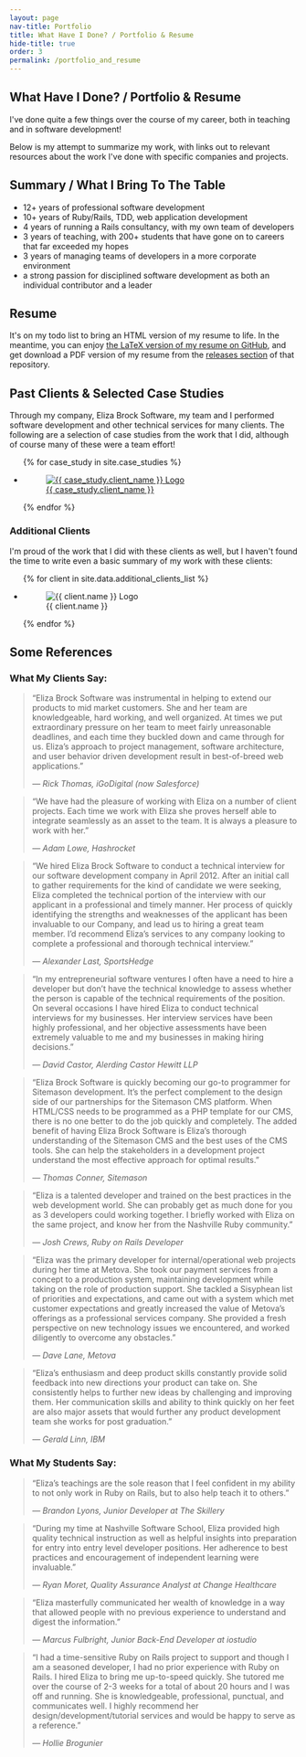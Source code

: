 ```yaml
---
layout: page
nav-title: Portfolio
title: What Have I Done? / Portfolio & Resume
hide-title: true
order: 3
permalink: /portfolio_and_resume
---
```


<section class="low-key">
  <h1>What Have I Done? / Portfolio & Resume</h1>
  <p>I've done quite a few things over the course of my career, both in teaching and in software development!</p>
  <p>Below is my attempt to summarize my work, with links out to relevant resources about the work I've done with specific companies and projects.</p>
</section>

<section>
  <h2>Summary / What I Bring To The Table</h2>
  <ul>
    <li> 12+ years of professional software development </li>
    <li> 10+ years of Ruby/Rails, TDD, web application development </li>
    <li> 4 years of running a Rails consultancy, with my own team of developers </li>
    <li> 3 years of teaching, with 200+ students that have gone on to careers that far exceeded my hopes </li>
    <li> 3 years of managing teams of developers in a more corporate environment </li>
    <li> a strong passion for disciplined software development as both an individual contributor and a leader </li>
  </ul>
</section>

<section>
  <h2>Resume</h2>
  <p>It's on my todo list to bring an HTML version of my resume to life.  In the meantime, you can enjoy <a href="https://github.com/elizabrock/LaTeX-Resume">the LaTeX version of my resume on GitHub</a>, and get download a PDF version of my resume from the <a href="https://github.com/elizabrock/LaTeX-Resume/releases">releases section</a> of that repository.</p>
</section>

<section>
<h2>Past Clients & Selected Case Studies</h2>
  <p>Through my company, Eliza Brock Software, my team and I performed software development and other technical services for many clients. The following are a selection of case studies from the work that I did, although of course many of these were a team effort!</p>
  <ul class="clients">
    {% for case_study in site.case_studies %}
      <li>
        <a href="{{ case_study.url }}">
          <figure>
            <img src="/images/portfolio/logos/{{ case_study.logo }}" alt="{{ case_study.client_name }} Logo" />
            <figcaption>{{ case_study.client_name }}</figcaption>
          </figure>
        </a>
      </li>
    {% endfor %}
  </ul>
  <h3>Additional Clients</h3>
  <p>I'm proud of the work that I did with these clients as well, but I haven't found the time to write even a basic summary of my work with these clients:</p>
  <ul class="additional clients">
    {% for client in site.data.additional_clients_list %}
      <li>
          <figure>
            <img src="/images/portfolio/logos/{{ client.logo }}" alt="{{ client.name }} Logo" />
            <figcaption>{{ client.name }}</figcaption>
          </figure>
      </li>
    {% endfor %}
  </ul>
</section>

<section>
  <h2>Some References</h2>

  <h3>What My Clients Say:</h3>

  <blockquote>
    <p>&#147;Eliza Brock Software was instrumental in helping to extend our products to mid market customers. She and her team are knowledgeable, hard working, and well organized. At times we put extraordinary pressure on her team to meet fairly unreasonable deadlines, and each time they buckled down and came through for us. Eliza’s approach to project management, software architecture, and user behavior driven development result in best-of-breed web applications.&#148;</p>
    <cite>&mdash; Rick Thomas, iGoDigital (now Salesforce)</cite>
  </blockquote>
  <blockquote>
    <p>&#147;We have had the pleasure of working with Eliza on a number of client projects. Each time we work with Eliza she proves herself able to integrate seamlessly as an asset to the team. It is always a pleasure to work with her.&#148;</p>
    <cite>&mdash; Adam Lowe, Hashrocket</cite>
  </blockquote>
  <blockquote>
    <p>&#147;We hired Eliza Brock Software to conduct a technical interview for our software development company in April 2012. After an initial call to gather requirements for the kind of candidate we were seeking, Eliza completed the technical portion of the interview with our applicant in a professional and timely manner. Her process of quickly identifying the strengths and weaknesses of the applicant has been invaluable to our Company, and lead us to hiring a great team member. I’d recommend Eliza’s services to any company looking to complete a professional and thorough technical interview.&#148;</p>
    <cite>&mdash; Alexander Last, SportsHedge</cite>
  </blockquote>
  <blockquote>
    <p>&#147;In my entrepreneurial software ventures I often have a need to hire a developer but don’t have the technical knowledge to assess whether the person is capable of the technical requirements of the position. On several occasions I have hired Eliza to conduct technical interviews for my businesses. Her interview services have been highly professional, and her objective assessments have been extremely valuable to me and my businesses in making hiring decisions.&#148;</p>
    <cite>&mdash; David Castor, Alerding Castor Hewitt LLP</cite>
  </blockquote>
  <blockquote>
    <p>&#147;Eliza Brock Software is quickly becoming our go-to programmer for Sitemason development. It’s the perfect complement to the design side of our partnerships for the Sitemason CMS platform. When HTML/CSS needs to be programmed as a PHP template for our CMS, there is no one better to do the job quickly and completely. The added benefit of having Eliza Brock Software is Eliza’s thorough understanding of the Sitemason CMS and the best uses of the CMS tools. She can help the stakeholders in a development project understand the most effective approach for optimal results.&#148;</p>
    <cite>&mdash; Thomas Conner, Sitemason</cite>
  </blockquote>
  <blockquote>
    <p>&#147;Eliza is a talented developer and trained on the best practices in the web development world. She can probably get as much done for you as 3 developers could working together. I briefly worked with Eliza on the same project, and know her from the Nashville Ruby community.&#148;</p>
    <cite>&mdash; Josh Crews, Ruby on Rails Developer</cite>
  </blockquote>
  <blockquote>
    <p>&#147;Eliza was the primary developer for internal/operational web projects during her time at Metova. She took our payment services from a concept to a production system, maintaining development while taking on the role of production support. She tackled a Sisyphean list of priorities and expectations, and came out with a system which met customer expectations and greatly increased the value of Metova’s offerings as a professional services company. She provided a fresh perspective on new technology issues we encountered, and worked diligently to overcome any obstacles.&#148;</p>
    <cite>&mdash; Dave Lane, Metova</cite>
  </blockquote>
  <blockquote>
    <p>&#147;Eliza’s enthusiasm and deep product skills constantly provide solid feedback into new directions your product can take on. She consistently helps to further new ideas by challenging and improving them. Her communication skills and ability to think quickly on her feet are also major assets that would further any product development team she works for post graduation.&#148;</p>
    <cite>&mdash; Gerald Linn, IBM</cite>
  </blockquote>

  <h3>What My Students Say:</h3>

  <blockquote>
    <p>&#147;Eliza’s teachings are the sole reason that I feel confident in my ability to not only work in Ruby on Rails, but to also help teach it to others.&#148;</p>
    <cite>&mdash; Brandon Lyons, Junior Developer at The Skillery</cite>
  </blockquote>
  <blockquote>
    <p>&#147;During my time at Nashville Software School, Eliza provided high quality technical instruction as well as helpful insights into preparation for entry into entry level developer positions. Her adherence to best practices and encouragement of independent learning were invaluable.&#148;</p>
    <cite>&mdash; Ryan Moret, Quality Assurance Analyst at Change Healthcare</cite>
  </blockquote>
  <blockquote>
    <p>&#147;Eliza masterfully communicated her wealth of knowledge in a way that allowed people with no previous experience to understand and digest the information.&#148;</p>
    <cite>&mdash; Marcus Fulbright, Junior Back-End Developer at iostudio</cite>
  </blockquote>
  <blockquote>
    <p>&#147;I had a time-sensitive Ruby on Rails project to support and though I am a seasoned developer, I had no prior experience with Ruby on Rails. I hired Eliza to bring me up-to-speed quickly. She tutored me over the course of 2-3 weeks for a total of about 20 hours and I was off and running. She is knowledgeable, professional, punctual, and communicates well. I highly recommend her design/development/tutorial services and would be happy to serve as a reference.&#148;</p>
    <cite>&mdash; Hollie Brogunier</cite>
  </blockquote>
</section>
